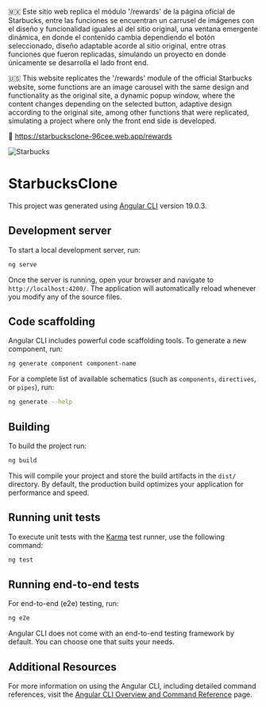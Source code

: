 🇲🇽 Este sitio web replica el módulo '/rewards' de la página oficial de Starbucks, entre las funciones se encuentran un carrusel de imágenes con el diseño y funcionalidad iguales al del sitio original, una ventana emergente dinámica, en donde el contenido cambia dependiendo el botón seleccionado, diseño adaptable acorde al sitio original, entre otras funciones que fueron replicadas, simulando un proyecto en donde únicamente se desarrolla el lado front end.

🇺🇸 This website replicates the '/rewards' module of the official Starbucks website, some functions are an image carousel with the same design and functionality as the original site, a dynamic popup window, where the content changes depending on the selected button, adaptive design according to the original site, among other functions that were replicated, simulating a project where only the front end side is developed.

🔗 https://starbucksclone-96cee.web.app/rewards


![Starbucks](https://github.com/user-attachments/assets/0eb9a708-5e77-4cea-9826-d65bf301a8d2)


# StarbucksClone

This project was generated using [Angular CLI](https://github.com/angular/angular-cli) version 19.0.3.

## Development server

To start a local development server, run:

```bash
ng serve
```

Once the server is running, open your browser and navigate to `http://localhost:4200/`. The application will automatically reload whenever you modify any of the source files.

## Code scaffolding

Angular CLI includes powerful code scaffolding tools. To generate a new component, run:

```bash
ng generate component component-name
```

For a complete list of available schematics (such as `components`, `directives`, or `pipes`), run:

```bash
ng generate --help
```

## Building

To build the project run:

```bash
ng build
```

This will compile your project and store the build artifacts in the `dist/` directory. By default, the production build optimizes your application for performance and speed.

## Running unit tests

To execute unit tests with the [Karma](https://karma-runner.github.io) test runner, use the following command:

```bash
ng test
```

## Running end-to-end tests

For end-to-end (e2e) testing, run:

```bash
ng e2e
```

Angular CLI does not come with an end-to-end testing framework by default. You can choose one that suits your needs.

## Additional Resources

For more information on using the Angular CLI, including detailed command references, visit the [Angular CLI Overview and Command Reference](https://angular.dev/tools/cli) page.
